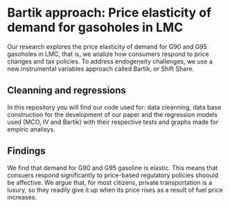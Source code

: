 # Bartik approach: Price elasticity of demand for gasoholes in LMC

Our research explores the price elasticity of demand for G90 and G95 gasoholes in LMC, that is, we analize how consumers respond to price changes and tax policies. To address endogeneity challenges, we use a new instrumental variables approach called Bartik, or Shift Share.

## Cleanning and regressions

In this repository you will find our code used for: data cleanning, data base construction for the development of our paper and the regression models used (MCO, IV and Bartik) with their respective tests and graphs made for empiric analisys.

## Findings

We find that demand for G90 and G95 gasoline is elastic. This means that consuers respond significantly to price-based regulatory policies shoould be affective. We argue that, for most citizens, private transportation is a luxury, so they readily give it up when its price rises as a result of fuel price increases.
